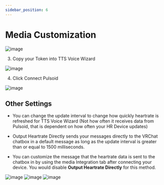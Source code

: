 ```yaml
---
sidebar_position: 6
---
```

# Media Customization

![image](https://github.com/VRCWizard/TTS-Voice-Wizard/assets/101527472/5ba57620-7b9f-4bbe-9325-4ba25759368c)




3. Copy your Token into TTS Voice Wizard

![image](https://github.com/VRCWizard/TTS-Voice-Wizard/assets/101527472/bf74c7a1-6c57-4a2d-b418-8eae8cb7573e)

4. Click Connect Pulsoid

![image](https://github.com/VRCWizard/TTS-Voice-Wizard/assets/101527472/50eb8d10-ab90-4d3b-a418-01f6c06bf62f)


## Other Settings
- You can change the update interval to change how quickly heartrate is refreshed for TTS Voice Wizard (Not how often it receives data from Pulsoid, that is dependent on how often your HR Device updates)

- Output Heartrate Directly sends your messages directly to the VRChat chatbox in a default message as long as the update interval is  greater than or equal to 1500 milliseconds.

- You can customize the message that the heartrate data is sent to the chatbox in by using the media Integration tab after connecting  your device. You would disable **Output Heartrate Directly** for this method.

![image](https://github.com/VRCWizard/TTS-Voice-Wizard/assets/101527472/81f2de47-6b5d-4243-b1e9-5fcd362587b8)
![image](https://github.com/VRCWizard/TTS-Voice-Wizard/assets/101527472/484f513f-b474-4dcb-973a-78f88308fdd5)
![image](https://github.com/VRCWizard/TTS-Voice-Wizard/assets/101527472/574d87f7-f1fc-4060-b7c0-34dfe5802aab)